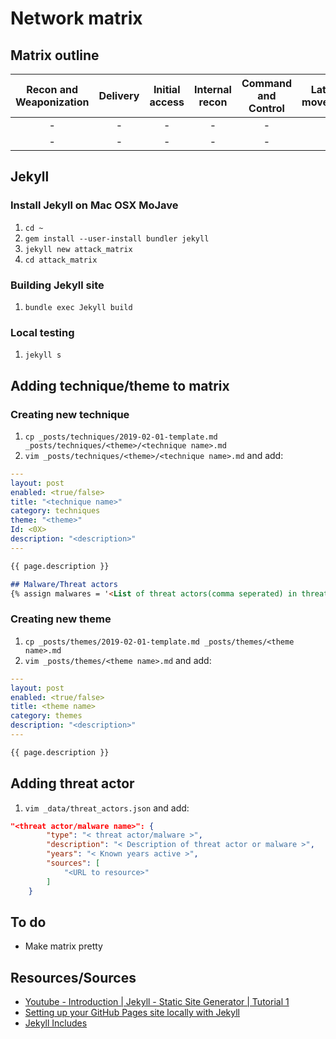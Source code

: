 # Network matrix

## Matrix outline

| Recon and Weaponization | Delivery | Initial access | Internal recon | Command and Control | Lateral movement | Actions on objective | Masquerade| Evasion | DOS |
| :--: | :--: | :--: | :--: |  :--: | :--: | :--: |  :--: | :--: | :--: |
|  -  |  -  |  -  |  -  |   -  |  -  |   -  |  -  |  -  | -  |
|  -  |  -  |  -  |  -  |   -  |  -  |   -  |  -  |  -  | -  |

## Jekyll

### Install Jekyll on Mac OSX MoJave

1. `cd ~`
1. `gem install --user-install bundler jekyll`
1. `jekyll new attack_matrix`
1. `cd attack_matrix`

### Building Jekyll site

1. `bundle exec Jekyll build`

### Local testing

1. `jekyll s`

## Adding technique/theme to matrix

### Creating new technique

1. `cp _posts/techniques/2019-02-01-template.md _posts/techniques/<theme>/<technique name>.md`
1. `vim _posts/techniques/<theme>/<technique name>.md` and add:

```yaml
---
layout: post
enabled: <true/false>
title: "<technique name>"
category: techniques
theme: "<theme>"
Id: <0X>
description: "<description>"
---
```

```markdown
{{ page.description }}

## Malware/Threat actors
{% assign malwares = '<List of threat actors(comma seperated) in threat_actors.json>' | split: ',' %}

```

### Creating new theme

1. `cp _posts/themes/2019-02-01-template.md _posts/themes/<theme name>.md`
1. `vim _posts/themes/<theme name>.md` and add:

```yaml
---
layout: post
enabled: <true/false>
title: <theme name>
category: themes
description: "<description>"
---
```

```markdown
{{ page.description }}
```

## Adding threat actor

1. `vim _data/threat_actors.json` and add:

```json
"<threat actor/malware name>": {
        "type": "< threat actor/malware >",
        "description": "< Description of threat actor or malware >",
        "years": "< Known years active >",
        "sources": [
            "<URL to resource>"
        ]
    }
```

## To do

* Make matrix pretty

## Resources/Sources

* [Youtube - Introduction | Jekyll - Static Site Generator | Tutorial 1](https://www.youtube.com/watch?v=T1itpPvFWHI&list=PLLAZ4kZ9dFpOPV5C5Ay0pHaa0RJFhcmcB&index=1)
* [Setting up your GitHub Pages site locally with Jekyll](https://help.github.com/articles/setting-up-your-github-pages-site-locally-with-jekyll/)
* [Jekyll Includes](https://jekyllrb.com/docs/includes/)